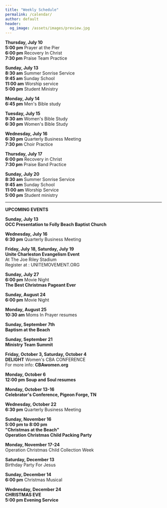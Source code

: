 ```yaml
---
title: "Weekly Schedule"
permalink: /calendar/
author: default
header:
  og_image: /assets/images/preview.jpg
---
```


<!--
**Example Day**
[10:00 am] Two Spaces At The End Of The Line ->
--
 title: "Weekly Schedule"
permalink: /calendar/
author: default
header:
  og_image: /assets/images/preview.jpg
---

<!--
**Example Day**
[10:00 am] Two Spaces At The End Of The Line ->
-->

 




 
 
  

 

**Thursday, July 10**     
**5:00 pm** Prayer at the Pier  
**6:00 pm** Recovery In Christ  
**7:30 pm** Praise Team Practice
  

**Sunday, July 13**  
**8:30 am** Summer Sonrise Service  
**9:45 am** Sunday School  
**11:00 am** Worship service  
**5:00 pm** Student Ministry  


**Monday, July 14**  
**6:45 pm** Men's Bible study  

**Tuesday, July 15**  
**9:30 am** Women's Bible Study  
**6:30 pm** Women's Bible Study  

**Wednesday, July 16**  
**6:30 pm** Quarterly Business Meeting  
**7:30 pm** Choir Practice  

  **Thursday, July 17**  
  **6:00 pm** Recovery in Christ  
  **7:30 pm** Praise Band Practice  

  **Sunday, July 20**  
  **8:30 am** Summer Sonrise Service  
  **9:45 am** Sunday School  
  **11:00 am** Worship Service  
  **5:00 pm** Student ministry

   
  





<hr>  

  **UPCOMING EVENTS** 


 
**Sunday, July 13**  
**OCC Presentation to Folly Beach Baptist Church**  

  **Wednesday, July 16**  
  **6:30 pm** Quarterly Business Meeting   

  **Friday, July 18, Saturday, July 19**  
  **Unite Charleston Evangelism Event**  
  At The Joe Riley Stadium  
  Register at : UNITEMOVEMENT.ORG

  **Sunday, July 27**  
  **6:00 pm** Movie Night  
  **The Best Christmas Pageant Ever**

  **Sunday, August 24**  
  **6:00 pm** Movie Night  

  **Monday, August 25**  
  **10:30 am** Moms In Prayer resumes  

  **Sunday, September 7th**  
  **Baptism at the Beach**  
  

  **Sunday, September 21**  
  **Ministry Team Summit**  

  **Friday, October 3, Saturday, October 4**  
  **DELIGHT** Women's CBA CONFERENCE  
  For more info: **CBAwomen.org**

  **Monday, October 6**  
  **12:00 pm Soup and Soul resumes**

  **Monday, October 13-16**  
  **Celebrator's Conference, Pigeon Forge, TN**

  **Wednesday, October 22**  
  **6:30 pm** Quarterly Business Meeting  

  **Sunday, November 16**  
  **5:00 pm to 8:00 pm**  
  **"Christmas at the Beach"**  
  **Operation Christmas Child Packing Party**  

  **Monday, November 17-24**  
  Operation Christmas Child Collection Week  

  **Saturday, December 13**  
  Birthday Party For Jesus  

  **Sunday, December 14**  
  **6:00 pm** Christmas Musical  

  **Wednesday, December 24**  
  **CHRISTMAS EVE**  
  **5:00 pm Evening Service**

    

    



<!--





<!--

# Special Events

**Movie Night**
"The Jesus Revolution"
Sunday, June 23 at 6:00 pm
_Free admission, popcorn, and drinks_

![Jesus Revolution](/assets/images/jesus_revolution.png)

-->
